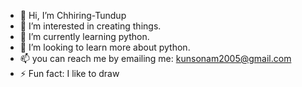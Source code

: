 - 👋 Hi, I’m Chhiring-Tundup
- 👀 I’m interested in creating things.
- 🌱 I’m currently learning python.
- 💞️ I’m looking to learn more about python. 
- 📫 you can reach me by emailing me: kunsonam2005@gmail.com
- ⚡ Fun fact: I like to draw

<!---
Chhiring-Tundup/Chhiring-Tundup is a ✨ special ✨ repository because its `README.md` (this file) appears on your GitHub profile.
You can click the Preview link to take a look at your changes.
--->
